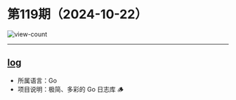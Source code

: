 # 第119期（2024-10-22）

![view-count](https://count.getloli.com/@xiaoxuan6-weekly-20241022)

---
## [log](https://github.com/charmbracelet/log)
- 所属语言：Go
- 项目说明：极简、多彩的 Go 日志库 🪵
